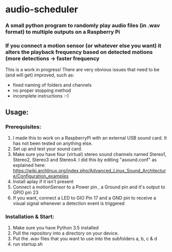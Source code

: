 # audio-scheduler
### A small python program to randomly play audio files (in .wav format) to multiple outputs on a Raspberry Pi
### If you connect a motion sensor (or whatever else you want) it alters the playback frequency based on detected motions (more detections -> faster frequency

This is a work in progress! There are very obvious issues that need to be (and will get) improved, such as:
- fixed naming of folders and channels
- no proper stopping method
- incomplete instructions :-)

## Usage: 

### Prerequisites:
1. I made this to work on a RaspberryPi with an external USB sound card. It has not been tested on anything else.
2. Set up and test your sound card.
3. Make sure you have four (virtual) stereo sound channels named Stereo1, Stereo2, Stereo3 and Stereo4. I did this by editing "asound.conf" as explained here: https://wiki.archlinux.org/index.php/Advanced_Linux_Sound_Architecture/Configuration_examples
4. Install aplay if it isn't present
5. Connect a motionSensor to a Power pin , a Ground pin and it's output to GPIO pin 23
6. If you want, connect a LED to GIO Pin 17 and a GND pin to receive a visual signal whenever a detection event is triggered

### Installation & Start:
1. Make sure you have Python 3.5 installed
2. Pull the repository into a directory on your device.
3. Put the .wav files that you want to use into the subfolders a, b, c & d 
4. run startup.sh
